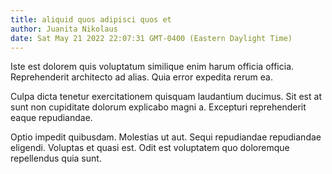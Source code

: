 ```yaml
---
title: aliquid quos adipisci quos et
author: Juanita Nikolaus
date: Sat May 21 2022 22:07:31 GMT-0400 (Eastern Daylight Time)
---
```

Iste est dolorem quis voluptatum similique enim harum officia officia. Reprehenderit architecto ad alias. Quia error expedita rerum ea.

 Culpa dicta tenetur exercitationem quisquam laudantium ducimus. Sit est at sunt non cupiditate dolorum explicabo magni a. Excepturi reprehenderit eaque repudiandae.

 Optio impedit quibusdam. Molestias ut aut. Sequi repudiandae repudiandae eligendi. Voluptas et quasi est. Odit est voluptatem quo doloremque repellendus quia sunt.